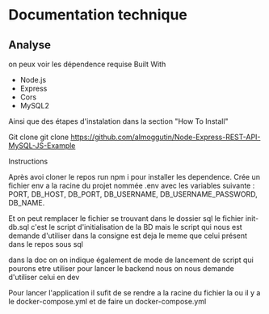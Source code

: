 # Documentation technique
## Analyse
on peux voir les dépendence requise
Built With
- Node.js
- Express
- Cors
- MySQL2

Ainsi que des étapes d'instalation dans la section "How To Install"

Git clone
git clone https://github.com/almoggutin/Node-Express-REST-API-MySQL-JS-Example

Instructions

Après avoi cloner le repos run npm i pour installer les dependence.
Crée un fichier env a la racine du projet nommée .env avec les variables suivante : 
PORT,
DB_HOST,
DB_PORT,
DB_USERNAME,
DB_USERNAME_PASSWORD,
DB_NAME.

Et on peut remplacer le fichier se trouvant dans le dossier sql le fichier init-db.sql c'est le script d'initialisation de la BD mais le script qui nous est demande d'utiliser dans la consigne est deja le meme que celui présent dans le repos sous sql


dans la doc on on indique également de mode de lancement de script qui pourons etre utiliser pour lancer le backend nous on nous demande d'utiliser celui en dev

Pour lancer l'application il sufit de se rendre a la racine du fichier la ou il y a le docker-compose.yml
et de faire un docker-compose.yml